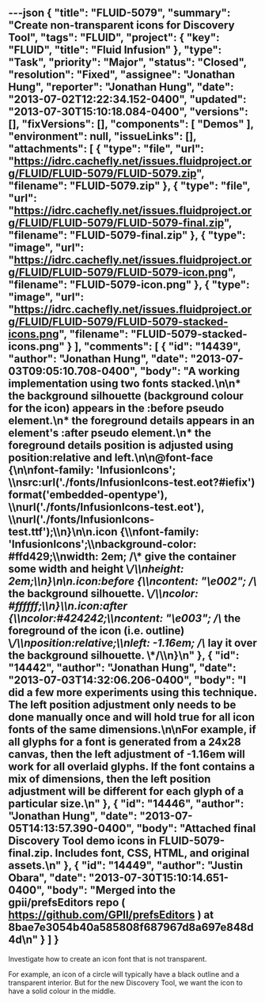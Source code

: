 ---json
{
  "title": "FLUID-5079",
  "summary": "Create non-transparent icons for Discovery Tool",
  "tags": "FLUID",
  "project": {
    "key": "FLUID",
    "title": "Fluid Infusion"
  },
  "type": "Task",
  "priority": "Major",
  "status": "Closed",
  "resolution": "Fixed",
  "assignee": "Jonathan Hung",
  "reporter": "Jonathan Hung",
  "date": "2013-07-02T12:22:34.152-0400",
  "updated": "2013-07-30T15:10:18.084-0400",
  "versions": [],
  "fixVersions": [],
  "components": [
    "Demos"
  ],
  "environment": null,
  "issueLinks": [],
  "attachments": [
    {
      "type": "file",
      "url": "https://idrc.cachefly.net/issues.fluidproject.org/FLUID/FLUID-5079/FLUID-5079.zip",
      "filename": "FLUID-5079.zip"
    },
    {
      "type": "file",
      "url": "https://idrc.cachefly.net/issues.fluidproject.org/FLUID/FLUID-5079/FLUID-5079-final.zip",
      "filename": "FLUID-5079-final.zip"
    },
    {
      "type": "image",
      "url": "https://idrc.cachefly.net/issues.fluidproject.org/FLUID/FLUID-5079/FLUID-5079-icon.png",
      "filename": "FLUID-5079-icon.png"
    },
    {
      "type": "image",
      "url": "https://idrc.cachefly.net/issues.fluidproject.org/FLUID/FLUID-5079/FLUID-5079-stacked-icons.png",
      "filename": "FLUID-5079-stacked-icons.png"
    }
  ],
  "comments": [
    {
      "id": "14439",
      "author": "Jonathan Hung",
      "date": "2013-07-03T09:05:10.708-0400",
      "body": "A working implementation using two fonts stacked.\n\n* the background silhouette (background colour for the icon) appears in the :before pseudo element.\n* the foreground details appears in an element's :after pseudo element.\n* the foreground details position is adjusted using position:relative and left.\n\n@font-face {\n\nfont-family: 'InfusionIcons'; \\\nsrc:url('./fonts/InfusionIcons-test.eot?#iefix') format('embedded-opentype'), \\\nurl('./fonts/InfusionIcons-test.eot'), \\\nurl('./fonts/InfusionIcons-test.ttf');\\\n}\n\n.icon {\\\nfont-family: 'InfusionIcons';\\\nbackground-color: #ffd429;\\\nwidth: 2em; /\\* give the container some width and height \\*/\\\nheight: 2em;\\\n}\n\n.icon:before {\\\ncontent: \"\\e002\"; /\\* the background silhouette. \\*/\\\ncolor: #ffffff;\\\n}\\\n.icon:after {\\\ncolor:#424242;\\\ncontent: \"\\e003\"; /\\* the foreground of the icon (i.e. outline) \\*/\\\nposition:relative;\\\nleft: -1.16em; /\\* lay it over the background silhouette. \\*/\\\n}\n"
    },
    {
      "id": "14442",
      "author": "Jonathan Hung",
      "date": "2013-07-03T14:32:06.206-0400",
      "body": "I did a few more experiments using this technique. The left position adjustment only needs to be done manually once and will hold true for all icon fonts of the same dimensions.\n\nFor example, if all glyphs for a font is generated from a 24x28 canvas, then the left adjustment of -1.16em will work for all overlaid glyphs. If the font contains a mix of dimensions, then the left position adjustment will be different for each glyph of a particular size.\n"
    },
    {
      "id": "14446",
      "author": "Jonathan Hung",
      "date": "2013-07-05T14:13:57.390-0400",
      "body": "Attached final Discovery Tool demo icons in FLUID-5079-final.zip. Includes font, CSS, HTML, and original assets.\n"
    },
    {
      "id": "14449",
      "author": "Justin Obara",
      "date": "2013-07-30T15:10:14.651-0400",
      "body": "Merged into the gpii/prefsEditors repo ( <https://github.com/GPII/prefsEditors> ) at 8bae7e3054b40a585808f687967d8a697e848d4d\n"
    }
  ]
}
---
Investigate how to create an icon font that is not transparent.

For example, an icon of a circle will typically have a black outline and a transparent interior. But for the new Discovery Tool, we want the icon to have a solid colour in the middle.

        